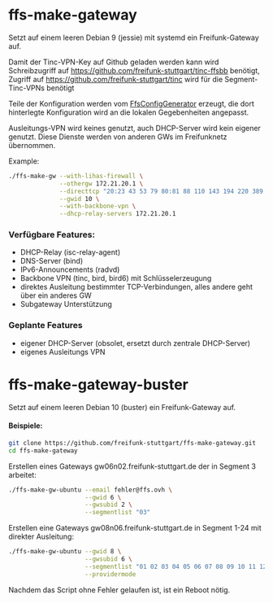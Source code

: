 # ffs-make-gateway

Setzt auf einem leeren Debian 9 (jessie) mit systemd ein Freifunk-Gateway auf.

Damit der Tinc-VPN-Key auf Github geladen werden kann wird Schreibzugriff auf https://github.com/freifunk-stuttgart/tinc-ffsbb benötigt, Zugriff auf https://github.com/freifunk-stuttgart/tinc wird für die Segment-Tinc-VPNs benötigt

Teile der Konfiguration werden vom [FfsConfigGenerator](https://github.com/freifunk-stuttgart/FfsConfigGenerator) erzeugt, die dort hinterlegte Konfiguration wird an die lokalen Gegebenheiten angepasst.

Ausleitungs-VPN wird keines genutzt, auch DHCP-Server wird kein eigener genutzt. Diese Dienste werden von anderen GWs im Freifunknetz übernommen.

Example:

```bash
./ffs-make-gw --with-lihas-firewall \
              --othergw 172.21.20.1 \
              --directtcp "20:23 43 53 79 80:81 88 110 143 194 220 389 443 464:465 587 531 543:544 554 563 587 636 706 749 873 902:904 981 989:995 1194 1220 1293 1500 1533 1677 1723 1755 1863 2082 2083 2086:2087 2095:2096 2102:2104 3128 3389 3690 4321 4643 5050 5060:5070 5190 5222:5223 5228 5900 6000:6020 6660:6669 6679 6697 8000 8008 8074 8080 8082 8087:8088 8332:8333 8443 8888 9418 9999 10000 11371 19294 19638 33301:33304 50002 64738" \
              --gwid 10 \
              --with-backbone-vpn \
              --dhcp-relay-servers 172.21.20.1
```

### Verfügbare Features:
* DHCP-Relay (isc-relay-agent)
* DNS-Server (bind)
* IPv6-Announcements (radvd)
* Backbone VPN (tinc, bird, bird6) mit Schlüsselerzeugung
* direktes Ausleitung bestimmter TCP-Verbindungen, alles andere geht über ein anderes GW
* Subgateway Unterstützung

### Geplante Features
* eigener DHCP-Server (obsolet, ersetzt durch zentrale DHCP-Server)
* eigenes Ausleitungs VPN

# ffs-make-gateway-buster

Setzt auf einem leeren Debian 10 (buster) ein Freifunk-Gateway auf.

#### Beispiele:
```bash
git clone https://github.com/freifunk-stuttgart/ffs-make-gateway.git
cd ffs-make-gateway
```

Erstellen eines Gateways gw06n02.freifunk-stuttgart.de der in Segment 3 arbeitet:
```bash
./ffs-make-gw-ubuntu --email fehler@ffs.ovh \
                     --gwid 6 \
                     --gwsubid 2 \
                     --segmentlist "03"
```

Erstellen eine Gateways gw08n06.freifunk-stuttgart.de in Segment 1-24 mit direkter Ausleitung:
```bash
./ffs-make-gw-ubuntu --gwid 8 \
                     --gwsubid 6 \
                     --segmentlist "01 02 03 04 05 06 07 08 09 10 11 12 13 14 15 16 17 18 19 20 21 22 23 24" \
                     --providermode
```

Nachdem das Script ohne Fehler gelaufen ist, ist ein Reboot nötig.


